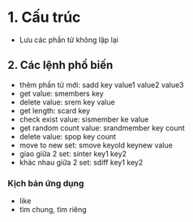 # 1. Cấu trúc 
- Lưu các phần tử không lặp lại 
## 2. Các lệnh phổ biến 
- thêm phần tử mới: sadd key value1 value2 value3
- get value: smembers key
- delete value: srem key value
- get length: scard key
- check exist value: sismember ke value
- get random count value: srandmember key count
- delete value: spop key count
- move to new set: smove keyold keynew value
- giao giữa 2 set: sinter key1 key2
- khác nhau giữa 2 set: sdiff key1 key2
### Kịch bản ứng dụng 
- like 
- tìm chung, tìm riêng